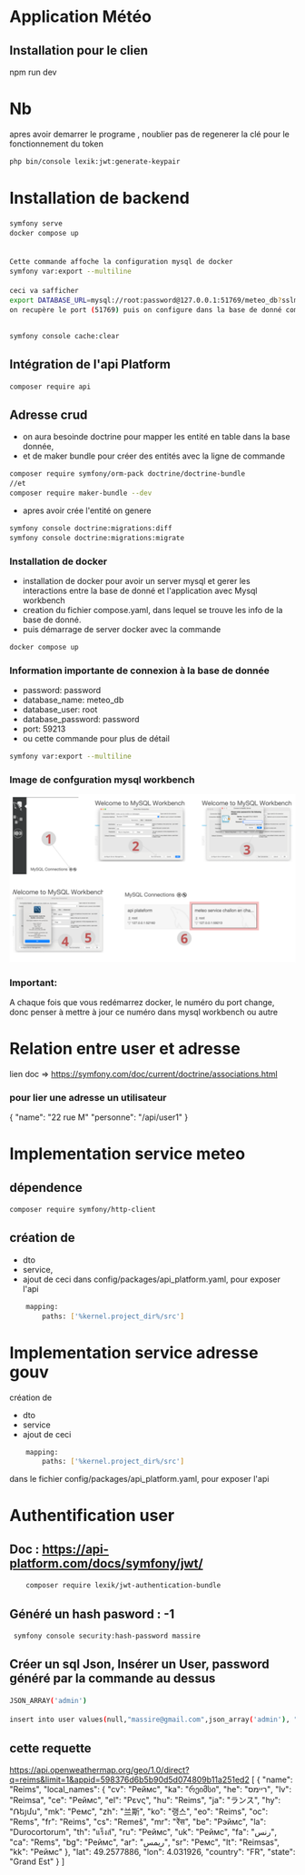 # Application Météo

## Installation pour le clien
npm run dev

# Nb
apres avoir demarrer le programe , noublier pas de regenerer la clé pour le fonctionnement du token
```bash
php bin/console lexik:jwt:generate-keypair
```

# Installation de backend
```bash
symfony serve
docker compose up


Cette commande affoche la configuration mysql de docker
symfony var:export --multiline 

ceci va safficher
export DATABASE_URL=mysql://root:password@127.0.0.1:51769/meteo_db?sslmode=disable&charset=utf8mb4&serverVersion=8.0.40-1.el9
on recupère le port (51769) puis on configure dans la base de donné comme worknech par exemple


```

## 
```bash
symfony console cache:clear
```

## Intégration de l'api Platform
```bash
composer require api
```

## Adresse crud
- on aura besoinde doctrine pour mapper les entité en table dans la base donnée,
- et de maker bundle pour créer des entités avec la ligne de commande
```bash
composer require symfony/orm-pack doctrine/doctrine-bundle
//et
composer require maker-bundle --dev
```
- apres avoir crée l'entité on genere 
```bash
symfony console doctrine:migrations:diff
symfony console doctrine:migrations:migrate

```

### Installation de docker
- installation de docker pour avoir un server mysql et gerer les interactions  entre la base de donné et l'application avec Mysql workbench
- creation du fichier compose.yaml, dans lequel se trouve les info de la base de donné.
- puis démarrage de server docker avec la commande
```bash
docker compose up
```

### Information importante de connexion à la base de donnée
- password: password
- database_name: meteo_db
- database_user: root
- database_password: password
- port: 59213
- ou cette commande pour plus de détail
```bash
symfony var:export --multiline
```
### Image de confguration mysql workbench
![image de configuration mysql workbench](./public/image/configuration-mysql-workbench.png)
### Important:
A chaque fois que vous redémarrez docker, le numéro du port change, donc penser à mettre à jour ce numéro dans mysql workbench ou autre

# Relation entre user et adresse
lien doc => https://symfony.com/doc/current/doctrine/associations.html

### pour lier une adresse un utilisateur
{
  "name": "22 rue M"
  "personne": "/api/user1"
}

# Implementation service meteo
## dépendence
```bash
composer require symfony/http-client
```
## création de
- dto
- service, 
- ajout de ceci dans config/packages/api_platform.yaml, pour exposer l'api
```bash
    mapping:
        paths: ['%kernel.project_dir%/src']
```
# Implementation service adresse gouv
création de
- dto
- service
- ajout de ceci  
```bash
    mapping:
        paths: ['%kernel.project_dir%/src']
```
dans le fichier config/packages/api_platform.yaml, pour exposer l'api

# Authentification user
## Doc : https://api-platform.com/docs/symfony/jwt/
```bash
    composer require lexik/jwt-authentication-bundle
```
## Généré un hash pasword : -1
```bash
 symfony console security:hash-password massire
  ```
## Créer un sql Json, Insérer un User, password généré par la commande au dessus
```bash
JSON_ARRAY('admin')  

insert into user values(null,"massire@gmail.com",json_array('admin'), "$2y$13$XrRtnvOgfZ98SgSIprjOnu5FGz7l2amnDFAL2JGW7Rxo6wnaIA3xW");
```


## cette requette
https://api.openweathermap.org/geo/1.0/direct?q=reims&limit=1&appid=598376d6b5b90d5d074809b11a251ed2
[
  {
    "name": "Reims",
    "local_names": {
      "cv": "Реймс",
      "ka": "რეიმსი",
      "he": "ריימס",
      "lv": "Reimsa",
      "ce": "Реймс",
      "el": "Ρενς",
      "hu": "Reims",
      "ja": "ランス",
      "hy": "Ռեյմս",
      "mk": "Ремс",
      "zh": "兰斯",
      "ko": "랭스",
      "eo": "Reims",
      "oc": "Rems",
      "fr": "Reims",
      "cs": "Remeš",
      "mr": "रेंस",
      "be": "Рэймс",
      "la": "Durocortorum",
      "th": "แร็งส์",
      "ru": "Реймс",
      "uk": "Реймс",
      "fa": "رنس",
      "ca": "Rems",
      "bg": "Реймс",
      "ar": "ريمس",
      "sr": "Ремс",
      "lt": "Reimsas",
      "kk": "Реймс"
    },
    "lat": 49.2577886,
    "lon": 4.031926,
    "country": "FR",
    "state": "Grand Est"
  }
]